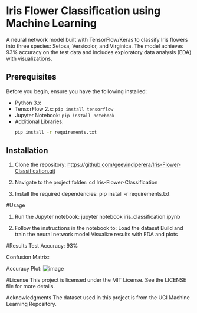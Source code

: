 # Iris Flower Classification using Machine Learning

A neural network model built with TensorFlow/Keras to classify Iris flowers into three species: Setosa, Versicolor, and Virginica. The model achieves 93% accuracy on the test data and includes exploratory data analysis (EDA) with visualizations.

## Prerequisites
Before you begin, ensure you have the following installed:

- Python 3.x  
- TensorFlow 2.x: `pip install tensorflow`  
- Jupyter Notebook: `pip install notebook`  
- Additional Libraries:  
  ```bash
  pip install -r requirements.txt

## Installation
1. Clone the repository: https://github.com/geevindiperera/Iris-Flower-Classification.git

2. Navigate to the project folder: cd Iris-Flower-Classification

3. Install the required dependencies: pip install -r requirements.txt

#Usage
1. Run the Jupyter notebook: jupyter notebook iris_classification.ipynb

2. Follow the instructions in the notebook to:
Load the dataset
Build and train the neural network model
Visualize results with EDA and plots

#Results
Test Accuracy: 93%

Confusion Matrix:

Accuracy Plot: ![image](https://github.com/user-attachments/assets/a0b6b0f2-f970-4ca0-b220-2a65a0354ac2)

#License
This project is licensed under the MIT License. See the LICENSE file for more details.

Acknowledgments
The dataset used in this project is from the UCI Machine Learning Repository.
